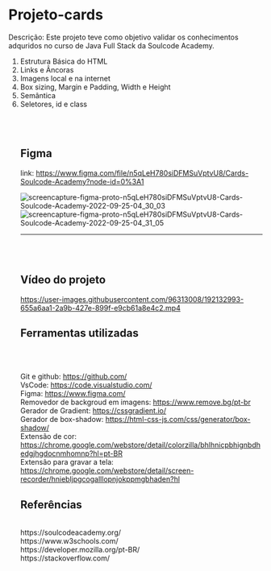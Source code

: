 # Projeto-cards

Descrição:
Este projeto teve como objetivo validar os conhecimentos adquridos no curso de Java Full Stack da Soulcode Academy.<br>
<ol type="1">
<li>Estrutura Básica do HTML</li>
<li>Links e Âncoras</li>
<li>Imagens local e na internet</li>
<li>Box sizing, Margin e Padding, Width e Height</li>
<li>Semântica</li>
<li>Seletores, id e class</li>

<br><br>
<h2>Figma</h2>

link: https://www.figma.com/file/n5qLeH780siDFMSuVptvU8/Cards-Soulcode-Academy?node-id=0%3A1

![screencapture-figma-proto-n5qLeH780siDFMSuVptvU8-Cards-Soulcode-Academy-2022-09-25-04_30_03](https://user-images.githubusercontent.com/96313008/192133114-152eacf4-d3b9-46ac-b499-0af64f55d2c2.png)
![screencapture-figma-proto-n5qLeH780siDFMSuVptvU8-Cards-Soulcode-Academy-2022-09-25-04_31_05](https://user-images.githubusercontent.com/96313008/192133136-62443cfb-9b15-46c5-9606-b33fac66442d.png)

<hr>
<br><br>

<h2>Vídeo do projeto</h2>

https://user-images.githubusercontent.com/96313008/192132993-655a6aa1-2a9b-427e-899f-e9cb61a8e4c2.mp4

<h2>Ferramentas utilizadas</h2><br><br>

Git e github: https://github.com/<br>
VsCode: https://code.visualstudio.com/ <br>
Figma: https://www.figma.com/ <br>
Removedor de backgroud em imagens: https://www.remove.bg/pt-br <br>
Gerador de Gradient: https://cssgradient.io/ <br>
Gerador de box-shadow: https://html-css-js.com/css/generator/box-shadow/ <br>
Extensão de cor: https://chrome.google.com/webstore/detail/colorzilla/bhlhnicpbhignbdhedgjhgdocnmhomnp?hl=pt-BR <br>
Extensão para gravar a tela: https://chrome.google.com/webstore/detail/screen-recorder/hniebljpgcogalllopnjokppmgbhaden?hl

<h2>Referências </h2><br>
https://soulcodeacademy.org/ <br>
https://www.w3schools.com/ <br>
https://developer.mozilla.org/pt-BR/ <br>
https://stackoverflow.com/
